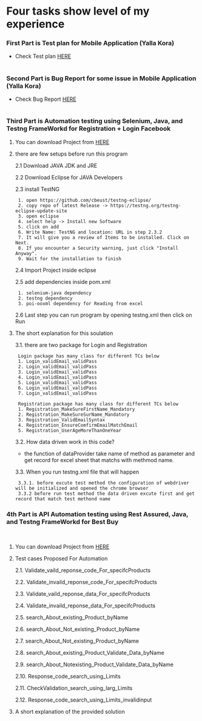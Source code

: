 # Four tasks show level of my experience

### First Part is Test plan for Mobile Application (Yalla Kora)

* Check Test plan [HERE](https://github.com/Mostafaelbehairy95/Mostafa-Elbehairy/blob/master/Test%20Plan%20for%20Yalla%20Kora%20Mobile%20Application.md)

#

### Second Part is Bug Report for some issue in Mobile Application (Yalla Kora)

* Check Bug Report [HERE](https://github.com/Mostafaelbehairy95/Mostafa-Elbehairy/blob/master/BugReport%20for%20Yalla%20Kora%20Mobile%20Application.md)
#

### Third Part is Automation testing using Selenium, Java, and Testng FrameWorkd for Registration + Login Facebook
1. You can download Project from [HERE](https://github.com/Mostafaelbehairy95/Mostafa-Elbehairy/tree/master/Facebook_automation)
2. there are few setups before run this program 
    
    2.1 Download JAVA JDK and JRE

    2.2 Download Eclipse for JAVA Developers

    2.3 install TestNG 

        1. open https://github.com/cbeust/testng-eclipse/
        2. copy repo of latest Release -> https://testng.org/testng-eclipse-update-site
        3. open eclipse 
        4. select help -> Install new Software
        5. click on add
        6. Write Name: TestNG and location: URL in step 2.3.2
        7. It will give you a review of Items to be installed. Click on Next.
        8. If you encounter a Security warning, just click "Install Anyway".
        9. Wait for the installation to finish

    2.4 Import Project inside eclipse

    2.5 add dependencies inside pom.xml

        1. selenium-java dependency
        2. testng dependency
        3. poi-ooxml dependency for Reading from excel

    2.6 Last step you can run program by opening testng.xml then click on Run


3. The short explanation for this soulation

    3.1. there are two package for Login and Registration

        Login package has many class for different TCs below
        1. Login_validEmail_validPass
        2. Login_validEmail_validPass
        3. Login_validEmail_validPass
        4. Login_validEmail_validPass
        5. Login_validEmail_validPass
        6. Login_validEmail_validPass
        7. Login_validEmail_validPass

        Registration package has many class for different TCs below
        1. Registration_MakeSureFirstName_Mandatory
        2. Registration_MakeSureSurName_Mandatory
        3. Registration_ValidEmailSyntax
        4. Registration_EnsureComfirmEmailMatchEmail
        5. Registration_UserAgeMoreThanOneYear
    3.2. How data driven work in this code?

    * the function of dataProvider take name of method as parameter and get record for excel sheet that matchs with methmod name.

    3.3. When you run testng.xml file that will happen

        3.3.1. before excute test method the configuration of webdriver will be initialized and opened the chrome browser
        3.3.2 before run test method the data driven excute first and get record that match test methond name

### 4th Part is API Automation testing using Rest Assured, Java, and Testng FrameWorkd for Best Buy
<br/>

1. You can download Project from [HERE](https://github.com/Mostafaelbehairy95/Mostafa-Elbehairy/tree/master/TestAPI)

2. Test cases Proposed For Automation

    2.1. Validate_vaild_reponse_code_For_specifcProducts

    2.2. Validate_invaild_reponse_code_For_specifcProducts

    2.3. Validate_vaild_reponse_data_For_specifcProducts
    
    2.4. Validate_invaild_reponse_data_For_specifcProducts
    
    2.5. search_About_existing_Product_byName
    
    2.6. search_About_Not_existing_Product_byName
    
    2.7. search_About_Not_existing_Product_byName
    
    2.8. search_About_existing_Product_Validate_Data_byName

    2.9. search_About_Notexisting_Product_Validate_Data_byName

    2.10. Response_code_search_using_Limits

    2.11. CheckValidation_search_using_larg_Limits

    2.12. Response_code_search_using_Limits_invalidinput

3. A short explanation of the provided solution







